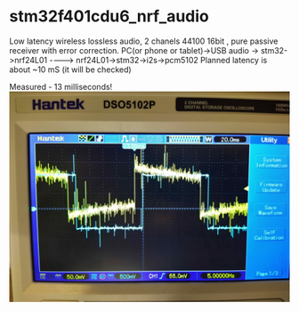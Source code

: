 # stm32f401cdu6_nrf_audio
Low latency wireless lossless audio, 2 chanels 44100 16bit , pure passive receiver with error correction. PC(or phone or tablet)->USB audio -> stm32->nrf24L01 ----> nrf24L01->stm32->i2s->pcm5102
Planned latency is about ~10 mS (it will be checked)


Measured - 13 milliseconds!
![image1](https://github.com/sdima1357/stm32f401cdu6_nrf_audio/blob/main/images/IMG_20240609_221716_2c.jpg?raw=true)

